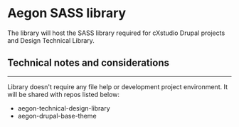 # Aegon SASS library

The library will host the SASS library required for cXstudio Drupal projects 
and Design Technical Library.


## Technical notes and considerations
***

Library doesn't require any file help or development project environment.
It will be shared with repos listed below:
* aegon-technical-design-library
* aegon-drupal-base-theme